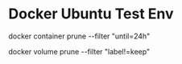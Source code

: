 # Docker Ubuntu Test Env


docker container prune --filter "until=24h"

docker volume prune --filter "label!=keep"
